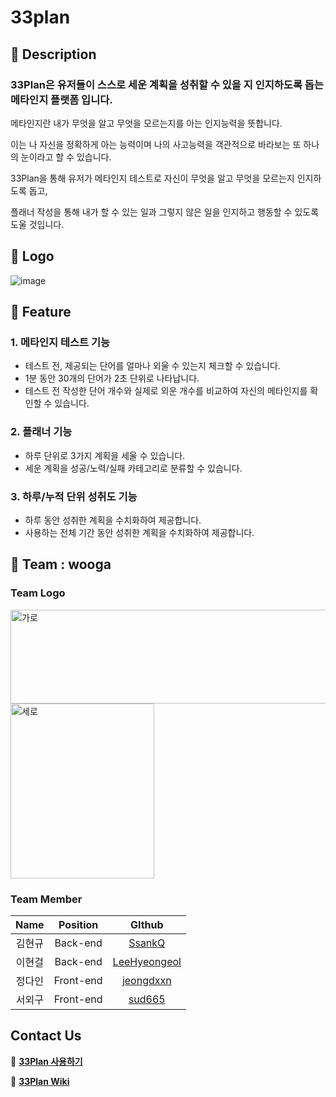 # 33plan

## 📘 Description

### 33Plan은 유저들이 스스로 세운 계획을 성취할 수 있을 지 인지하도록 돕는 메타인지 플랫폼 입니다.

메타인지란 내가 무엇을 알고 무엇을 모르는지를 아는 인지능력을 뜻합니다.

이는 나 자신을 정확하게 아는 능력이며 나의 사고능력을 객관적으로 바라보는 또 하나의 눈이라고 할 수 있습니다.

33Plan을 통해 유저가 메타인지 테스트로 자신이 무엇을 알고 무엇을 모르는지 인지하도록 돕고, 

플래너 작성을 통해 내가 할 수 있는 일과 그렇지 않은 일을 인지하고 행동할 수 있도록 도울 것입니다.

## 📘 Logo

![image](https://user-images.githubusercontent.com/89354370/157713511-ed559862-cd56-4431-982a-1684b291b070.png)

## 📘 Feature

### 1. 메타인지 테스트 기능
* 테스트 전, 제공되는 단어를 얼마나 외울 수 있는지 체크할 수 있습니다.
* 1분 동안 30개의 단어가 2초 단위로 나타납니다. 
* 테스트 전 작성한 단어 개수와 실제로 외운 개수를 비교하여 자신의 메타인지를 확인할 수 있습니다.

### 2. 플래너 기능
 * 하루 단위로 3가지 계획을 세울 수 있습니다.
 * 세운 계획을 성공/노력/실패 카테고리로 분류할 수 있습니다.

### 3. 하루/누적 단위 성취도 기능 
* 하루 동안 성취한 계획을 수치화하여 제공합니다. 
* 사용하는 전체 기간 동안 성취한 계획을 수치화하여 제공합니다.


## 📘 Team : wooga

### Team Logo
<img src="https://user-images.githubusercontent.com/89354370/157712725-98e40ff7-e3fb-4a9b-8e70-54a93dea751d.png" alt="가로" height=150px width=570px />

<img src="https://user-images.githubusercontent.com/89354370/157712735-80195574-f436-43fa-8f02-09d0c668928b.png" alt="세로" height=280px width=230px />


### Team Member
|Name|Position|GIthub|
|:---:|:---:|:---:|
|김현규|Back-end|[SsankQ](https://github.com/SsankQ)|
|이현걸|Back-end|[LeeHyeongeol](https://github.com/LeeHyeongeol)|
|정다인|Front-end|[jeongdxxn](https://github.com/jeongdxxn)|
|서외구|Front-end|[sud665](https://github.com/sud665)|

## Contact Us

🦍 **[33Plan 사용하기](https://33plan.ga)**

🦍 **[33Plan Wiki](https://github.com/codestates/33Plan/wiki)**

